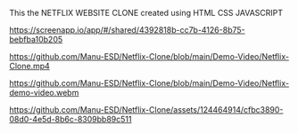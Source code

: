 This the NETFLIX WEBSITE CLONE created using HTML CSS JAVASCRIPT

https://screenapp.io/app/#/shared/4392818b-cc7b-4126-8b75-bebfba10b205

https://github.com/Manu-ESD/Netflix-Clone/blob/main/Demo-Video/Netflix-Clone.mp4

https://github.com/Manu-ESD/Netflix-Clone/blob/main/Demo-Video/Netflix-demo-video.webm

https://github.com/Manu-ESD/Netflix-Clone/assets/124464914/cfbc3890-08d0-4e5d-8b6c-8309bb89c511


